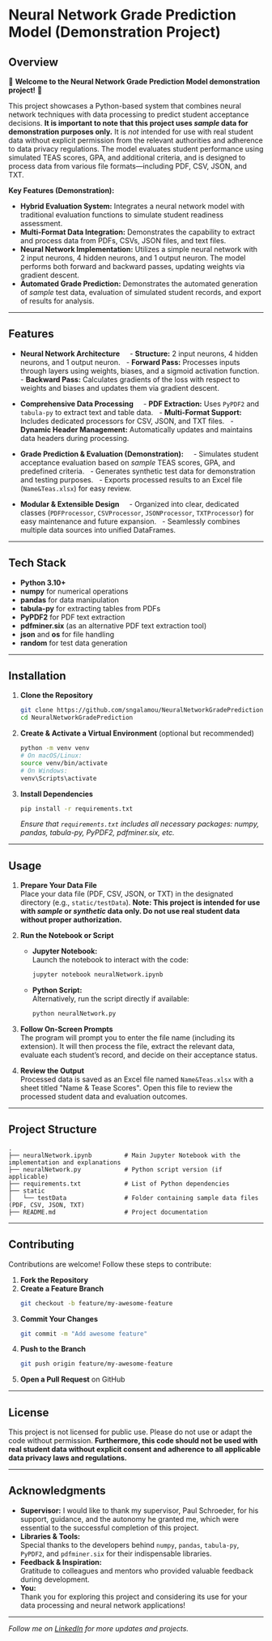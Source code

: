 # Neural Network Grade Prediction Model (Demonstration Project)

## Overview

🚀 **Welcome to the Neural Network Grade Prediction Model demonstration project!** 🚀

This project showcases a Python-based system that combines neural network techniques with data processing to predict student acceptance decisions.  **It is important to note that this project uses *sample* data for demonstration purposes only.**  It is *not* intended for use with real student data without explicit permission from the relevant authorities and adherence to data privacy regulations.  The model evaluates student performance using simulated TEAS scores, GPA, and additional criteria, and is designed to process data from various file formats—including PDF, CSV, JSON, and TXT.

**Key Features (Demonstration):**
- **Hybrid Evaluation System:** Integrates a neural network model with traditional evaluation functions to simulate student readiness assessment.
- **Multi-Format Data Integration:** Demonstrates the capability to extract and process data from PDFs, CSVs, JSON files, and text files.
- **Neural Network Implementation:** Utilizes a simple neural network with 2 input neurons, 4 hidden neurons, and 1 output neuron. The model performs both forward and backward passes, updating weights via gradient descent.
- **Automated Grade Prediction:**  Demonstrates the automated generation of *sample* test data, evaluation of simulated student records, and export of results for analysis.

---

## Features

- **Neural Network Architecture**  
  - **Structure:** 2 input neurons, 4 hidden neurons, and 1 output neuron.
  - **Forward Pass:** Processes inputs through layers using weights, biases, and a sigmoid activation function.
  - **Backward Pass:** Calculates gradients of the loss with respect to weights and biases and updates them via gradient descent.

- **Comprehensive Data Processing**  
  - **PDF Extraction:** Uses `PyPDF2` and `tabula-py` to extract text and table data.
  - **Multi-Format Support:** Includes dedicated processors for CSV, JSON, and TXT files.
  - **Dynamic Header Management:** Automatically updates and maintains data headers during processing.

- **Grade Prediction & Evaluation (Demonstration):**  
  - Simulates student acceptance evaluation based on *sample* TEAS scores, GPA, and predefined criteria.
  - Generates synthetic test data for demonstration and testing purposes.
  - Exports processed results to an Excel file (`Name&Teas.xlsx`) for easy review.

- **Modular & Extensible Design**  
  - Organized into clear, dedicated classes (`PDFProcessor`, `CSVProcessor`, `JSONProcessor`, `TXTProcessor`) for easy maintenance and future expansion.
  - Seamlessly combines multiple data sources into unified DataFrames.

---

## Tech Stack

- **Python 3.10+**
- **numpy** for numerical operations
- **pandas** for data manipulation
- **tabula-py** for extracting tables from PDFs
- **PyPDF2** for PDF text extraction
- **pdfminer.six** (as an alternative PDF text extraction tool)
- **json** and **os** for file handling
- **random** for test data generation

---

## Installation

1. **Clone the Repository**  
   ```bash
   git clone https://github.com/sngalamou/NeuralNetworkGradePrediction.git
   cd NeuralNetworkGradePrediction
   ```

2. **Create & Activate a Virtual Environment** (optional but recommended)
   ```bash
   python -m venv venv
   # On macOS/Linux:
   source venv/bin/activate
   # On Windows:
   venv\Scripts\activate
   ```

3. **Install Dependencies**  
   ```bash
   pip install -r requirements.txt
   ```
   *Ensure that `requirements.txt` includes all necessary packages: numpy, pandas, tabula-py, PyPDF2, pdfminer.six, etc.*

---

## Usage

1. **Prepare Your Data File**  
   Place your data file (PDF, CSV, JSON, or TXT) in the designated directory (e.g., `static/testData`).  **Note: This project is intended for use with *sample* or *synthetic* data only.  Do not use real student data without proper authorization.**

2. **Run the Notebook or Script**  
   - **Jupyter Notebook:**  
     Launch the notebook to interact with the code:
     ```bash
     jupyter notebook neuralNetwork.ipynb
     ```
   - **Python Script:**  
     Alternatively, run the script directly if available:
     ```bash
     python neuralNetwork.py
     ```

3. **Follow On-Screen Prompts**  
   The program will prompt you to enter the file name (including its extension). It will then process the file, extract the relevant data, evaluate each student’s record, and decide on their acceptance status.

4. **Review the Output**  
   Processed data is saved as an Excel file named `Name&Teas.xlsx` with a sheet titled "Name & Tease Scores". Open this file to review the processed student data and evaluation outcomes.

---

## Project Structure

```
.
├── neuralNetwork.ipynb         # Main Jupyter Notebook with the implementation and explanations
├── neuralNetwork.py            # Python script version (if applicable)
├── requirements.txt            # List of Python dependencies
├── static
│   └── testData                # Folder containing sample data files (PDF, CSV, JSON, TXT)
├── README.md                   # Project documentation
```

---

## Contributing

Contributions are welcome! Follow these steps to contribute:

1. **Fork the Repository**
2. **Create a Feature Branch**  
   ```bash
   git checkout -b feature/my-awesome-feature
   ```
3. **Commit Your Changes**  
   ```bash
   git commit -m "Add awesome feature"
   ```
4. **Push to the Branch**  
   ```bash
   git push origin feature/my-awesome-feature
   ```
5. **Open a Pull Request** on GitHub

---

## License

This project is not licensed for public use. Please do not use or adapt the code without permission.  **Furthermore, this code should not be used with real student data without explicit consent and adherence to all applicable data privacy laws and regulations.**

---

## Acknowledgments

- **Supervisor:**
  I would like to thank my supervisor, Paul Schroeder, for his support, guidance, and the autonomy he granted me, which were essential to the successful completion of this project.
- **Libraries & Tools:**  
  Special thanks to the developers behind `numpy`, `pandas`, `tabula-py`, `PyPDF2`, and `pdfminer.six` for their indispensable libraries.
- **Feedback & Inspiration:**  
  Gratitude to colleagues and mentors who provided valuable feedback during development.
- **You:**  
  Thank you for exploring this project and considering its use for your data processing and neural network applications!

---

*Follow me on [LinkedIn](#) for more updates and projects.*
